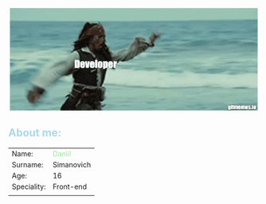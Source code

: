 <!-- Header -->
<p align="center">
    <img src='https://github.com/s1ma82/s1ma82/blob/main/src/developer-recruiters.gif'/>
</p>

<!-- About me -->
## **<span style="color: lightblue">About me:</span>**
|   |   |
|---|---|
|Name:|<span style="color: lightgreen">Daniil</span>|
|Surname:|Simanovich|
|Age:|16|
|Speciality:|Front-end|
|||

<!-- Technologies -->

<!-- Projects -->

<!-- Возьмите не работу -->
